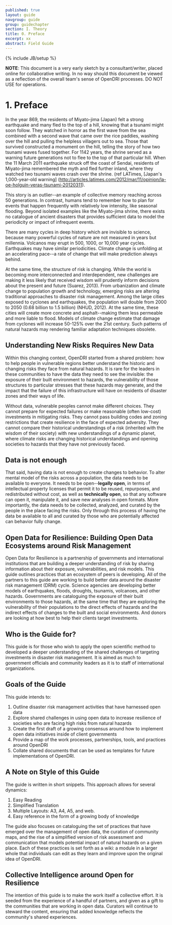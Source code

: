 ```yaml
---
published: true
layout: guide
navgroup: guide
group: guidechapter
section: I. Theory
title: 0. Preface
excerpt: xx
abstract: Field Guide
---
```


<!-- prose.io users: leave this bit alone -->
{% include JB/setup %}
<!-- end prose.io restriction -->

<!-- warning/disclaimer -->
<div class="message-box short error">
<p><strong>NOTE</strong>: This document is a very early sketch by a consultant/writer, placed online for collaborative writing. In no way should this document be viewed as a reflection of the overall team's sense of OpenDRI processes. DO NOT USE for operations.</p>
</div>

# 1.	Preface
In the year 869, the residents of Miyato-jima (Japan) felt a strong earthquake and many fled to the top of a hill, knowing that a tsunami might soon follow. They watched in horror as the first wave from the sea combined with a second wave that came over the rice paddies, washing over the hill and pulling the helpless villagers out to sea. Those that survived constructed a monument on the hill, telling the story of how two tsunami waves fused together. For 1142 years, the shrine served as a warning future generations not to flee to the top of that particular hill. When the 11 March 2011 earthquake struck off the coast of Sendai, residents of Miyato-jima remembered the myth and fled further inland, where they watched two tsunami waves crash over the shrine. (ref LATimes, [Japan's 1,000-year-old warning] (http://articles.latimes.com/2012/mar/11/opinion/la-oe-holguin-veras-tsunami-20120311). 

This story is an outlier--an example of collective memory reaching across 50 generations. In contrast, humans tend to remember how to plan for events that happen frequently with relatively low intensity, like seasonal flooding. Beyond isolated examples like the Miyato-jima shrine, there exists no catalogue of ancient disasters that provides sufficient data to model the periodicity or impact of infrequent events. 

There are many cycles in deep history which are invisible to science, because many powerful cycles of nature are not measured in years but millennia. Volcanos may erupt in 500, 1000, or 10,000 year cycles. Earthquakes may have similar periodicities. Climate change is unfolding at an accelerating pace--a rate of change that will make prediction always behind. 

At the same time, the structure of risk is changing. While the world is becoming more interconnected and interdependent, new challenges are making it less likely that received wisdom will prudently inform decisions about the present and future (Suarez, 2013). From urbanization and climate change to population growth and technology, emerging risks are altering traditional approaches to disaster risk management. Among the large cities exposed to cyclones and earthquakes, the population will double from 2000 to 2050 (0.68 billion to 1.5 billion) (NHUD, 2012). At the same time, these cities will create more concrete and asphalt--making them less permeable and more liable to flood. Models of climate change estimate that damage from cyclones will increase 50-125% over the 21st century. Such patterns of natural hazards may rendering familiar adaptation techniques obsolete. 


<!-- OpenDRI as shared problem in risk management -->

## Understanding New Risks Requires New Data
Within this changing context, OpenDRI started from a shared problem: how to help people in vulnerable regions better understand the historic and changing risks they face from natural hazards. It is rare for the leaders in these communities to have the data they need to see the invisible: the exposure of their built environment to hazards, the vulnerability of those structures to particular stresses that these hazards may generate, and the impact that the failure of this infrastructure will have on residents of disaster zones and their ways of life. 

Without data, vulnerable peoples cannot make different choices. They cannot prepare for expected failures or make reasonable (often low-cost) investments in mitigating risks. They cannot pass building codes and zoning restrictions that create resilience in the face of expected adversity. They cannot compare their historical understandings of a risk (inherited with the wisdom of their society) with new understandings of a dynamic planet, where climate risks are changing historical understandings and opening societies to hazards that they have not previously faced.

## Data is not enough
That said, having data is not enough to create changes to behavior. To alter mental model of the risks across a population, the data needs to be available to everyone. It needs to be open--**legally open**, in terms of intellectual property licenses that permit it to be reused, repurposes, and redistributed without cost, as well as **technically open**, so that any software can open it, manipulate it, and save new analyses in open formats. More importantly, the data needs to be collected, analyzed, and curated by the people in the place facing the risks. Only through this process of having the data be available to all and curated by those who are potentially affected can behavior fully change.

## Open Data for Resilience: Building Open Data Ecosystems around Risk Management
Open Data for Resilience is a partnership of governments and international institutions that are building a deeper understanding of risk by sharing information about their exposure, vulnerabilities, and risk models.  This guide outlines practices that an ecosystem of peers is developing. All of the partners to this guide are working to build better data around the disaster risk management (DRM) cycle. Science agencies are developing better models of earthquakes, floods, droughts, tsunamis, volcanoes, and other hazards. Governments are cataloguing the exposure of their built environments to those hazards, at the same time that they are exploring the vulnerability of their populations to the direct effects of hazards and the indirect effects of changes to the built and social environments. And donors are looking at how best to help their clients target investments. 

## Who is the Guide for?
This guide is for those who wish to apply the open scientific method to developed a deeper understanding of the shared challenges of targeting investments in disaster risk management. It is aimed as much to government officials and community leaders as it is to staff of international organizations.

## Goals of the Guide
This guide intends to:

1.	Outline disaster risk management activities that have harnessed open data
2.	Explore shared challenges in using open data to increase resilience of societies who are facing high risks from natural hazards
3.	Create the first draft of a growing consensus around how to implement open data initiatives inside of client governments
4.	Provide a map of the work processes, partnerships, tools, and practices around OpenDRI
5.	Collate shared documents that can be used as templates for future implementations of OpenDRI.

## A Note on Style of this Guide
The guide is written in short snippets. This approach allows for several dynamics:

1. Easy Reading
2. Simplified Translation
3. Multiple Layouts: A3, A4, A5, and web.
4. Easy reference in the form of a growing body of knowledge

The guide also focuses on cataloguing the set of practices that have emerged over the management of open data, the curation of community maps, and the rise of a simplified version of risk assessment and communication that models potential impact of natural hazards on a given place. Each of these practices is set forth as a wiki: a module in a larger whole that individuals can edit as they learn and improve upon the original idea of OpenDRI.

## Collective Intelligence around Open for Resilience
The intention of this guide is to make the work itself a collective effort. It is seeded from the experience of a handful of partners, and given as a gift to the communities that are working in open data. Curators will continue to steward the content, ensuring that added knowledge reflects the community's shared experiences.
